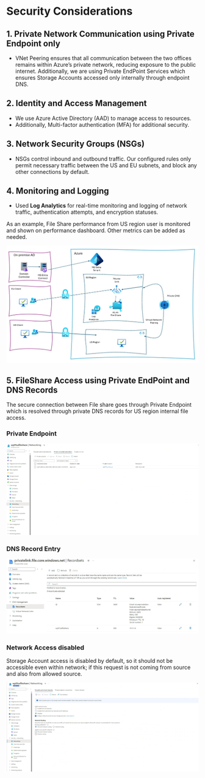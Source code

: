# Security Considerations

## 1. Private Network Communication using Private Endpoint only

- VNet Peering ensures that all communication between the two offices remains within Azure’s private network, reducing exposure to the public internet. Additionally, we are using Private EndPoint Services which ensures Storage Accounts accessed only internally through endpoint DNS.

## 2. Identity and Access Management

- We use Azure Active Directory (AAD) to manage access to resources.
- Additionally, Multi-factor authentication (MFA) for additional security.

## 3. Network Security Groups (NSGs)

- NSGs control inbound and outbound traffic. Our configured rules only permit necessary traffic between the US and EU subnets, and block any other connections by default.

## 4. Monitoring and Logging

- Used **Log Analytics** for real-time monitoring and logging of network traffic, authentication attempts, and encryption statuses.

As an example, File Share performance from US region user is monitored and shown on performance dashboard. Other metrics can be added as needed.

![Solution Design](./docs/images/solution_design.jpeg)

## 5. FileShare Access using Private EndPoint and DNS Records

The secure connection between File share goes through Private Endpoint which is resolved through private DNS records for US region internal file access.

### **Private Endpoint**

![Private EndPoint](./docs/images/private_endpoint.png)

### **DNS Record Entry**

![DNS Records](./docs/images/dns_records.png)


### **Network Access disabled**

Storage Account access is disabled by default, so it should not be accessible even within network; if this request is not coming from source and also from allowed source.

![Storage Account not Accessible](./docs/images/storageaccount_network_access_disabled.png)

